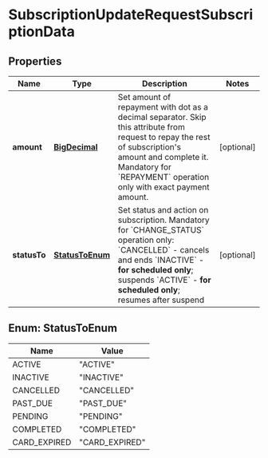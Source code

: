 
# SubscriptionUpdateRequestSubscriptionData

## Properties
Name | Type | Description | Notes
------------ | ------------- | ------------- | -------------
**amount** | [**BigDecimal**](BigDecimal.md) | Set amount of repayment with dot as a decimal separator. Skip this attribute from request to repay the rest of subscription&#39;s amount and complete it. Mandatory for &#x60;REPAYMENT&#x60; operation only with exact payment amount. |  [optional]
**statusTo** | [**StatusToEnum**](#StatusToEnum) | Set status and action on subscription. Mandatory for &#x60;CHANGE_STATUS&#x60; operation only: &#x60;CANCELLED&#x60; - cancels and ends &#x60;INACTIVE&#x60; - **for scheduled only**; suspends &#x60;ACTIVE&#x60; - **for scheduled only**; resumes after suspend |  [optional]


<a name="StatusToEnum"></a>
## Enum: StatusToEnum
Name | Value
---- | -----
ACTIVE | &quot;ACTIVE&quot;
INACTIVE | &quot;INACTIVE&quot;
CANCELLED | &quot;CANCELLED&quot;
PAST_DUE | &quot;PAST_DUE&quot;
PENDING | &quot;PENDING&quot;
COMPLETED | &quot;COMPLETED&quot;
CARD_EXPIRED | &quot;CARD_EXPIRED&quot;




